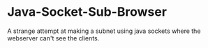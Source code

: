 # Java-Socket-Sub-Browser
A strange attempt at making a subnet using java sockets where the webserver can't see the clients.
